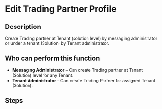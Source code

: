# Edit Trading Partner Profile
## Description
Create Trading partner at Tenant (solution level) by messaging administrator or under a tenant (Solution) by Tenant administrator.
## Who can perform this function
* **Messaging Administrator** – Can create Trading partner at Tenant (Solution) level for any Tenant.
* **Tenant Administrator** – Can create Trading Partner for assigned Tenant (Solution).

## Steps

